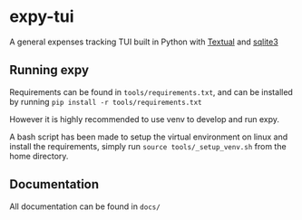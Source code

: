 # expy-tui
A general expenses tracking TUI built in Python with [Textual](https://github.com/Textualize/textual) and [sqlite3](https://docs.python.org/3/library/sqlite3.html)

## Running expy
Requirements can be found in `tools/requirements.txt`, and can be installed by running `pip install -r tools/requirements.txt`

However it is highly recommended to use venv to develop and run expy. 

A bash script has been made to setup the virtual environment on linux and install the requirements, simply run `source tools/_setup_venv.sh` from the home directory.

## Documentation
All documentation can be found in `docs/`